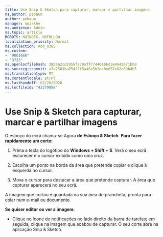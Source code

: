 ```yaml
---
title: Use Snip & Sketch para capturar, marcar e partilhar imagens
ms.author: pebaum
author: pebaum
manager: mnirkhe
ms.audience: Admin
ms.topic: article
ROBOTS: NOINDEX, NOFOLLOW
localization_priority: Normal
ms.collection: Adm_O365
ms.custom:
- "9001666"
- "3733"
ms.openlocfilehash: 3858a2cd2955f279aff77440abbd5e4642871bb8
ms.sourcegitcommit: a7a7581ba754f7f5a46e5b2ec0e667e82c8964b5
ms.translationtype: MT
ms.contentlocale: pt-PT
ms.lasthandoff: 02/26/2020
ms.locfileid: "42279058"
---
```

# <a name="use-snip--sketch-to-capture-mark-up-and-share-images"></a>Use Snip & Sketch para capturar, marcar e partilhar imagens

O esboço do ecrã chama-se Agora **de Esboço & Sketch**. **Para fazer rapidamente um corte:**

1. Prima a tecla do logótipo do **Windows + Shift + S**. Verá o seu ecrã escurecer e o cursor exibido como uma cruz. 

2. Escolha um ponto na borda da área que pretende copiar e clique à esquerda no cursor. 

3. Mova o cursor para destacar a área que pretende capturar. A área que capturar aparecerá no seu ecrã.

A imagem que cortou é guardada na sua área de prancheta, pronta para colar num e-mail ou documento. 

**Se quiser editar ou ver a imagem:** 

- Clique no ícone de notificações no lado direito da barra de tarefas; em seguida, clique na imagem que acabou de capturar. O seu corte abre na aplicação Snip & Sketch.
